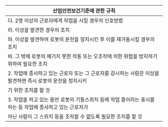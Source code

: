 | 산업안전보건기준에 관한 규칙 |
| --- |
| 다. 2명 이상의 근로자에게 작업을 시킬 경우의 신호방법 |
| 라. 이상을 발견한 경우의 조치 |
| 마. 이상을 발견하여 로봇의 운전을 정지시킨 후 이를 재가동시킬 경우의 조치 |
| 바. 그 밖에 로봇의 예기치 못한 작동 또는 오조작에 의한 위험을 방지하기 위하여 필요한 조치 |
| 2. 작업에 종사하고 있는 근로자 또는 그 근로자를 감시하는 사람은 이상을 발견하면 즉시 로봇의 운전을 정지시키 |
| 기 위한 조치를 할 것 |
| 3. 작업을 하고 있는 동안 로봇의 기동스위치 등에 작업 중이라는 표시를 하는 등 작업에 종사하고 있는 근로자가 |
| 아닌 사람이 그 스위치 등을 조작할 수 없도록 필요한 조치를 할 것 |